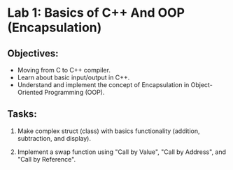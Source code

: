 # Lab 1: Basics of C++ And OOP (Encapsulation)

## Objectives:

- Moving from C to C++ compiler.
- Learn about basic input/output in C++.
- Understand and implement the concept of Encapsulation in Object-Oriented Programming (OOP).

## Tasks:

1. Make complex struct (class) with basics functionality (addition, subtraction, and display).

2. Implement a swap function using "Call by Value", "Call by Address", and "Call by Reference".
